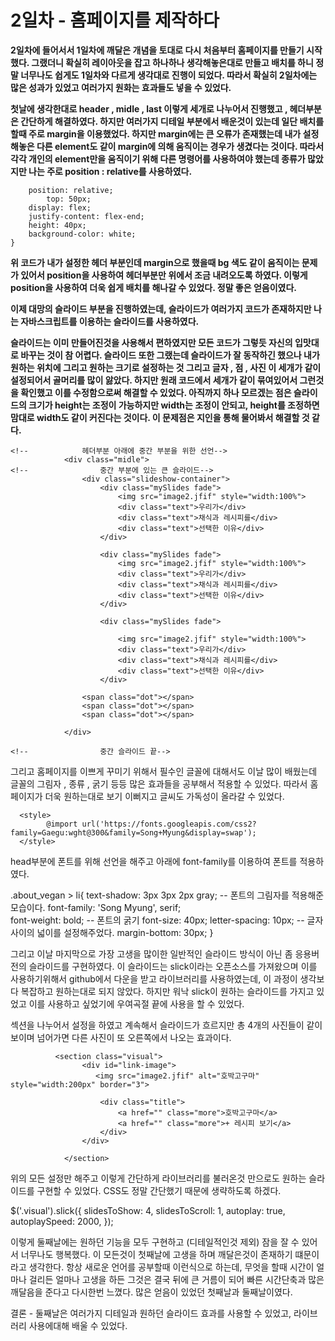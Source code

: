 # 2일차 - 홈페이지를 제작하다

**2일차에 들어서서 1일차에 깨달은 개념을 토대로 다시 처음부터 홈페이지를 만들기 시작했다. 
그랬더니 확실히 레이아웃을 잡고 하나하나 생각해놓은대로 만들고 배치를 하니 정말 너무나도 쉽게도 1일차와 다르게
생각대로 진행이 되었다. 따라서 확실히 2일차에는 많은 성과가 있었고 여러가지 원화는 효과들도 넣을 수 있었다.**

**첫날에 생각한대로 header , midle , last 이렇게 세개로 나누어서 진행했고 , 헤더부분은 간단하게 해결하였다.
하지만 여러가지 디테일 부분에서 배운것이 있는데 일단 배치를할때 주로 margin을 이용했었다. 하지만 margin에는 큰 오류가 존재했는데
내가 설정해놓은 다른 element도 같이 margin에 의해 움직이는 경우가 생겼다는 것이다. 따라서 각각 개인의 element만을 움직이기 위해
다른 명령어를 사용하여야 했는데 종류가 많았지만 나는 주로 position : relative를 사용하였다.**

```.header{
    position: relative;
        top: 50px;
    display: flex;
    justify-content: flex-end;
    height: 40px;
    background-color: white;
}

```


**위 코드가 내가 설정한 헤더 부분인데 margin으로 했을때 bg 색도 같이 움직이는 문제가 있어서 position을 사용하여 헤더부분만 위에서 조금 내려오도록 하였다.
이렇게 position을 사용하여 더욱 쉽게 배치를 해나갈 수 있었다. 정말 좋은 얻음이였다.**


**이제 대망의 슬라이드 부분을 진행하였는데, 슬라이드가 여러가지 코드가 존재하지만 나는 자바스크립트를 이용하는 슬라이드를 사용하였다.**

**슬라이드는 이미 만들어진것을 사용해서 편하였지만 모든 코드가 그렇듯 자신의 입맛대로 바꾸는 것이 참 어렵다. 
슬라이드 또한 그랬는데 슬라이드가 잘 동작하긴 했으나 내가 원하는 위치에 그리고 원하는 크기로 설정하는 것 그리고 
글자 , 점 , 사진 이 세개가 같이 설정되어서 골머리를 많이 앓았다. 하지만 원래 코드에서 세개가 같이 묶여있어서 그런것을 확인했고
이를 수정함으로써 해결할 수 있었다. 아직까지 하나 모르겠는 점은 슬라이드의 크기가 height는 조정이 가능하지만 width는 조정이 안되고, height를 조정하면 맘대로 width도 같이 커진다는 것이다.
이 문제점은 지인을 통해 물어봐서 해결할 것 같다.**


```
<!--            헤더부분 아래에 중간 부분을 위한 선언-->
            <div class="midle">
<!--                중간 부분에 있는 큰 슬라이드-->
                <div class="slideshow-container">
                    <div class="mySlides fade">
                        <img src="image2.jfif" style="width:100%">
                        <div class="text">우리가</div>
                        <div class="text">채식과 레시피를</div>
                        <div class="text">선택한 이유</div>
                    </div>

                    <div class="mySlides fade">
                        <img src="image2.jfif" style="width:100%">
                        <div class="text">우리가</div>
                        <div class="text">채식과 레시피를</div>
                        <div class="text">선택한 이유</div>
                    </div>
                    
                    <div class="mySlides fade">

                        <img src="image2.jfif" style="width:100%">
                        <div class="text">우리가</div>
                        <div class="text">채식과 레시피를</div>
                        <div class="text">선택한 이유</div>
                    </div>
                    
                <span class="dot"></span> 
                <span class="dot"></span> 
                <span class="dot"></span> 
                    
            </div>
                
<!--                중간 슬라이드 끝-->
```

그리고 홈페이지를 이쁘게 꾸미기 위해서 필수인 글꼴에 대해서도 이날 많이 배웠는데 글꼴의 그림자 , 종류 , 굵기 등등 많은 효과들을 공부해서 적용할 수 있었다.
따라서 홈페이지가 더욱 원하는대로 보기 이뻐지고 글씨도 가독성이 올라갈 수 있었다.

<!--      구글의 폰트를 위한 import-->
      <style>
            @import url('https://fonts.googleapis.com/css2?family=Gaegu:wght@300&family=Song+Myung&display=swap');
      </style>
      
head부분에 폰트를 위해 선언을 해주고 아래에 font-family를 이용하여 폰트를 적용하였다.

.about_vegan > li{
     text-shadow: 3px 3px 2px gray; -- 폰트의 그림자를 적용해준 모습이다. 
    font-family: 'Song Myung', serif;   
    font-weight: bold; -- 폰트의 굵기
    font-size: 40px;
    letter-spacing: 10px;  -- 글자 사이의 넓이를 설정해주었다.
    margin-bottom: 30px;
}

그리고 이날 마지막으로 가장 고생을 많이한 일반적인 슬라이드 방식이 아닌 좀 응용버전의 슬라이드를 구현하였다.
이 슬라이드는 slick이라는 오픈소스를 가져왔으며 이를 사용하기위해서 github에서 다운을 받고 라이브러리를 사용하였는데, 이 과정이 생각보다 복잡하고 원하는대로 되지 않았다.
하지만 워낙 slick이 원하는 슬라이드를 가지고 있었고 이를 사용하고 싶었기에 우여곡절 끝에 사용을 할 수 있었다.

섹션을 나누어서 설정을 하였고 계속해서 슬라이드가 흐르지만 총 4개의 사진들이 같이 보이며 넘어가면 다른 사진이 또 오른쪽에서 나오는 효과이다.

              <section class="visual">
                    <div id="link-image">
                       <img src="image2.jfif" alt="호박고구마" style="width:200px" border="3">
<!--                        마우스를 올리면 보이는 효과를 위해 글씨에도 클래스를 줌-->
                        <div class="title">
                            <a href="" class="more">호박고구마</a>
                            <a href="" class="more">+ 레시피 보기</a>
                        </div>
                    </div>
              
                </section>


위의 모든 설정만 해주고 이렇게 간단하게 라이브러리를 불러온것 만으로도 원하는 슬라이드를 구현할 수 있었다.
CSS도 정말 간단했기 때문에 생략하도록 하겠다.

$('.visual').slick({
  slidesToShow: 4,
  slidesToScroll: 1,
  autoplay: true,
  autoplaySpeed: 2000,
});

이렇게 둘째날에는 원하던 기능을 모두 구현하고 (디테일적인것 제외) 잠을 잘 수 있어서 너무나도 행복했다.
이 모든것이 첫째날에 고생을 하며 깨달은것이 존재하기 떄문이라고 생각한다. 항상 새로운 언어를 공부할때 이런식으로 하는데, 무엇을 할때 시간이 얼마나 걸리든 얼마나 고생을 하든
그것은 결국 뒤에 큰 거름이 되어 빠른 시간단축과 많은 깨달음을 준다고 다시한번 느꼈다. 많은 얻음이 있었던 첫째날과 둘째날이였다.

결론 - 둘째날은 여러가지 디테일과 원하던 슬라이드 효과를 사용할 수 있었고, 라이브러리 사용에대해 배울 수 있었다.




